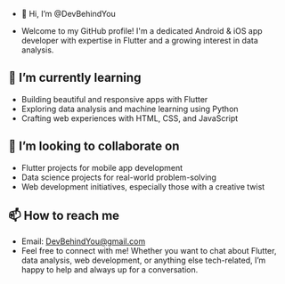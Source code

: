 - 👋 Hi, I’m @DevBehindYou
 
- Welcome to my GitHub profile! I'm a dedicated Android & iOS app developer with expertise in Flutter and a growing interest in data analysis.
 
## 🌱 I’m currently learning
- Building beautiful and responsive apps with Flutter
- Exploring data analysis and machine learning using Python
- Crafting web experiences with HTML, CSS, and JavaScript
 
## 💞️ I’m looking to collaborate on
- Flutter projects for mobile app development
- Data science projects for real-world problem-solving
- Web development initiatives, especially those with a creative twist

## 📫 How to reach me
- Email: DevBehindYou@gmail.com
- Feel free to connect with me! Whether you want to chat about Flutter, data analysis, web development, or anything else tech-related, I’m happy to help and always up for a conversation.
